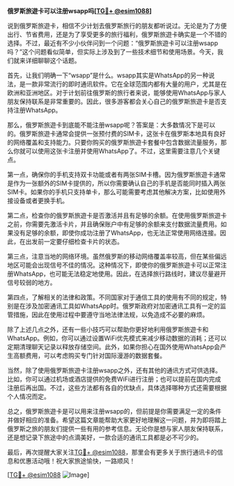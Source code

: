 **俄罗斯旅遊卡可以注册wsapp吗[[TG💪+ @esim1088](https://t.me/s/esim1088)]**

说到俄罗斯旅遊卡，相信不少计划去俄罗斯旅行的朋友都听说过。无论是为了方便出行、节省费用，还是为了享受更多的旅行福利，俄罗斯旅遊卡确实是一个不错的选择。不过，最近有不少小伙伴问到一个问题：“俄罗斯旅遊卡可以注册wsapp吗？”这个问题看似简单，但实际上涉及到了一些技术细节和使用场景。今天，我们就来详细聊聊这个话题。

首先，让我们明确一下“wsapp”是什么。wsapp其实是WhatsApp的另一种说法，是一款非常流行的即时通讯软件。它在全球范围内都有大量的用户，尤其是在欧洲和亚洲地区。对于计划前往俄罗斯的旅行者来说，能够使用WhatsApp与家人朋友保持联系是非常重要的。因此，很多游客都会关心自己的俄罗斯旅遊卡是否支持注册WhatsApp。

那么，俄罗斯旅遊卡到底能不能注册wsapp呢？答案是：大多数情况下是可以的。俄罗斯旅遊卡通常会提供一张预付费的SIM卡，这张卡在俄罗斯本地具有良好的网络覆盖和支持能力。只要你购买的俄罗斯旅遊卡套餐中包含数据流量服务，那么你就可以使用这张卡注册并使用WhatsApp了。不过，这里需要注意几个关键点。

第一点，确保你的手机支持双卡功能或者有两张SIM卡槽。因为俄罗斯旅遊卡通常是作为一张额外的SIM卡提供的，所以你需要确认自己的手机是否能同时插入两张SIM卡。如果你的手机只支持单卡，那么可能需要考虑其他解决方案，比如使用外接设备或者更换手机。

第二点，检查你的俄罗斯旅遊卡是否激活并且有足够的余额。在使用俄罗斯旅遊卡之前，你需要先激活卡片，并且确保账户中有足够的余额来支付数据流量费用。如果没有足够的余额，即使你成功注册了WhatsApp，也无法正常使用网络连接。因此，在出发前一定要仔细检查卡片的状态。

第三点，注意当地的网络环境。虽然俄罗斯的移动网络覆盖率较高，但在某些偏远地区可能会出现信号不佳的情况。这种情况下，即使你的俄罗斯旅遊卡可以正常注册WhatsApp，也可能无法稳定地使用。因此，在选择旅行路线时，建议尽量避开信号较弱的地方。

第四点，了解相关的法律和政策。不同国家对于通信工具的使用有不同的规定，特别是在涉及加密通讯工具如WhatsApp时。俄罗斯政府对加密通讯工具有一定的监管措施，因此在使用过程中要遵守当地法律法规，以免造成不必要的麻烦。

除了上述几点之外，还有一些小技巧可以帮助你更好地利用俄罗斯旅遊卡和WhatsApp。例如，你可以通过设置WiFi优先模式来减少移动数据的消耗；还可以定期清理聊天记录以释放存储空间。此外，如果你担心在国外使用WhatsApp会产生高额费用，可以考虑购买专门针对国际漫游的数据套餐。

当然，除了使用俄罗斯旅遊卡注册wsapp之外，还有其他的通讯方式可供选择。比如，你可以通过机场或酒店提供的免费WiFi进行注册；也可以提前在国内完成注册后再出国。不过，这些方法都有各自的优缺点，具体选择哪种方式还需要根据个人情况而定。

总之，俄罗斯旅遊卡是可以用来注册wsapp的，但前提是你需要满足一定的条件并做好相应的准备。希望这篇文章能帮助大家更好地理解这一问题，并为即将踏上俄罗斯之旅的朋友们提供一些有用的参考信息。无论你是想与家人朋友保持联系，还是想记录下旅途中的点滴美好，一款合适的通讯工具都是必不可少的。

最后，再次提醒大家关注[TG💪+ @esim1088](https://t.me/s/esim1088)，那里会有更多关于旅行通讯卡的信息和优惠活动哦！祝大家旅途愉快，一路顺风！

[[TG💪+ @esim1088](https://t.me/s/esim1088) ![Image](https://i.postimg.cc/4NQfJmqS/Snipaste-2025-05-13-00-14-12.png)]